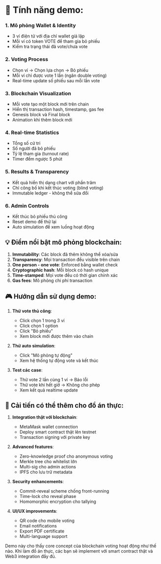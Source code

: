 # 🎯 Tính năng demo:

### 1. **Mô phỏng Wallet & Identity**

- 3 ví điện tử với địa chỉ wallet giả lập
- Mỗi ví có token VOTE để tham gia bỏ phiếu
- Kiểm tra trạng thái đã vote/chưa vote

### 2. **Voting Process**

- Chọn ví → Chọn lựa chọn → Bỏ phiếu
- Mỗi ví chỉ được vote 1 lần (ngăn double voting)
- Real-time update số phiếu sau mỗi lần vote

### 3. **Blockchain Visualization**

- Mỗi vote tạo một block mới trên chain
- Hiển thị transaction hash, timestamp, gas fee
- Genesis block và Final block
- Animation khi thêm block mới

### 4. **Real-time Statistics**

- Tổng số cử tri
- Số người đã bỏ phiếu
- Tỷ lệ tham gia (turnout rate)
- Timer đếm ngược 5 phút

### 5. **Results & Transparency**

- Kết quả hiển thị dạng chart với phần trăm
- Chỉ công bố khi kết thúc voting (blind voting)
- Immutable ledger - không thể sửa đổi

### 6. **Admin Controls**

- Kết thúc bỏ phiếu thủ công
- Reset demo để thử lại
- Auto simulation để xem luồng hoạt động

## 💡 Điểm nổi bật mô phỏng blockchain:

1. **Immutability**: Các block đã thêm không thể xóa/sửa
2. **Transparency**: Mọi transaction đều visible trên chain
3. **One person - one vote**: Enforced bằng wallet check
4. **Cryptographic hash**: Mỗi block có hash unique
5. **Time-stamped**: Mọi vote đều có thời gian chính xác
6. **Gas fees**: Mô phỏng chi phí transaction

## 🎮 Hướng dẫn sử dụng demo:

1. **Thử vote thủ công**:

   - Click chọn 1 trong 3 ví
   - Click chọn 1 option
   - Click "Bỏ phiếu"
   - Xem block mới được thêm vào chain

2. **Thử auto simulation**:

   - Click "Mô phỏng tự động"
   - Xem hệ thống tự động vote và kết thúc

3. **Test các case**:
   - Thử vote 2 lần cùng 1 ví → Báo lỗi
   - Thử vote khi hết giờ → Không cho phép
   - Xem kết quả realtime update

## 🔧 Cải tiến có thể thêm cho đồ án thực:

1. **Integration thật với blockchain**:

   - MetaMask wallet connection
   - Deploy smart contract thật lên testnet
   - Transaction signing với private key

2. **Advanced features**:

   - Zero-knowledge proof cho anonymous voting
   - Merkle tree cho whitelist lớn
   - Multi-sig cho admin actions
   - IPFS cho lưu trữ metadata

3. **Security enhancements**:

   - Commit-reveal scheme chống front-running
   - Time-lock cho reveal phase
   - Homomorphic encryption cho tallying

4. **UI/UX improvements**:
   - QR code cho mobile voting
   - Email notifications
   - Export PDF certificate
   - Multi-language support

Demo này cho thấy core concept của blockchain voting hoạt động như thế nào. Khi làm đồ án thực, các bạn sẽ implement với smart contract thật và Web3 integration đầy đủ.
